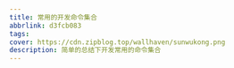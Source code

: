 ```yaml
---
title: 常用的开发命令集合
abbrlink: d3fcb083
tags:
cover: https://cdn.zipblog.top/wallhaven/sunwukong.png
description: 简单的总结下开发常用的命令集合
---
```


